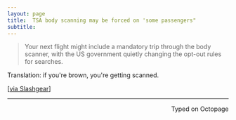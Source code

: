 ```yaml
---
layout: page
title:  TSA body scanning may be forced on 'some passengers"
subtitle:
---
```


> Your next flight might include a mandatory trip through the body scanner, with the US government quietly changing the opt-out rules for searches.

Translation: if you're brown, you're getting scanned.

[[via Slashgear](http://www.slashgear.com/now-the-tsa-can-force-you-to-go-through-the-body-scanner-22419599/)]

 ---
<p align="right">Typed on Octopage</p>
